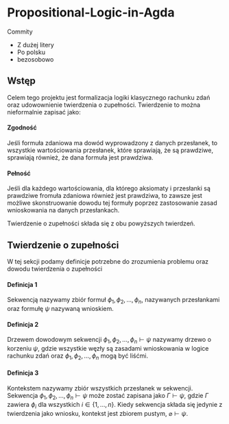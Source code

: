 # Propositional-Logic-in-Agda

Commity

- Z dużej litery
- Po polsku
- bezosobowo

## Wstęp

Celem tego projektu jest formalizacja logiki klasycznego rachunku zdań oraz udowownienie twierdzenia o zupełności. Twierdzenie to można nieformalnie zapisać jako:

#### Zgodność

Jeśli formuła zdaniowa ma dowód wyprowadzony z danych przesłanek, to wszystkie wartościowania przesłanek, które sprawiają, że są prawdziwe, sprawiają również, że dana formuła jest prawdziwa.

#### Pełność

Jeśli dla każdego wartościowania, dla którego aksiomaty i przesłanki są prawdziwe fromuła zdaniowa również jest prawdziwa, to zawsze jest możliwe skonstruowanie dowodu tej formuły poprzez zastosowanie zasad wnioskowania na danych przesłankach.

Twierdzenie o zupełności składa się z obu powyższych twierdzeń.

## Twierdzenie o zupełności

W tej sekcji podamy definicje potrzebne do zrozumienia problemu oraz dowodu twierdzenia o zupełności

#### Definicja 1

Sekwencją nazywamy zbiór formuł $\phi_1,\phi_2,\dots,\phi_n$, nazywanych przesłankami oraz formułę $\psi$ nazywaną wnioskiem.

#### Definicja 2

Drzewem dowodowym sekwencji $\phi_1,\phi_2,\dots,\phi_n\vdash\psi$ nazywamy drzewo o korzeniu $\psi$, gdzie wszystkie węzły są zasadami wnioskowania w logice rachunku zdań oraz $\phi_1,\phi_2,\dots,\phi_n$ mogą być liśćmi.

#### Definicja 3

Kontekstem nazywamy zbiór wszystkich przesłanek w sekwencji. Sekwencja $\phi_1,\phi_2,\dots,\phi_n\vdash\psi$ może zostać zapisana jako $\Gamma\vdash\psi$, gdzie $\Gamma$ zawiera $\phi_i$ dla wszystkich $i\in\{1,\dots,n\}$. Kiedy sekwencja składa się jedynie z twierdzenia jako wniosku, kontekst jest zbiorem pustym, $\varnothing\vdash\psi$.

